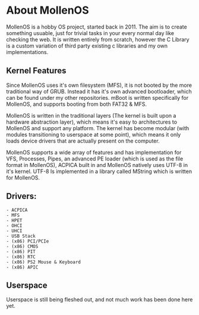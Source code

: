 
# About MollenOS

MollenOS is a hobby OS project, started back in 2011. The aim is to create something usuable, just for trivial tasks in your every normal day like checking the web.
It is written entirely from scratch, however the C Library is a custom variation of third party existing c libraries and my own implementations.

## Kernel Features

Since MollenOS uses it's own filesystem (MFS), it is not booted by the more traditional way of GRUB. Instead it has it's own advanced bootloader, which can be found under my other repositories. mBoot is written specifically for MollenOS, and supports booting from both FAT32 & MFS.

MollenOS is written in the traditional layers (The kernel is built upon a hardware abstraction layer), which means it's easy to architectures to MollenOS and support any platform. The kernel has become modular (with modules transitioning to userspace at some point), which means it only loads device drivers that are actually present on the computer.

MollenOS supports a wide array of features and has implementation for VFS, Processes, Pipes, an advanced PE loader (which is used as the file format in MollenOS), ACPICA built in and MollenOS natively uses UTF-8 in it's kernel. UTF-8 Is implemented in a library called MString which is written for MollenOS.

## Drivers:
    - ACPICA
    - MFS
    - HPET
    - OHCI
    - UHCI
    - USB Stack
    - (x86) PCI/PCIe
    - (x86) CMOS
    - (x86) PIT
    - (x86) RTC
    - (x86) PS2 Mouse & Keyboard
    - (x86) APIC

## Userspace

Userspace is still being fleshed out, and not much work has been done here yet.
